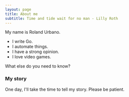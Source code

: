 ```yaml
---
layout: page
title: About me
subtitle: Time and tide wait for no man - Lilly Roth
---
```


My name is Roland Urbano.

- I write Go.
- I automate things.
- I have a strong opinion.
- I love video games.

What else do you need to know?

### My story

One day, I'll take the time to tell my story. Please be patient.
